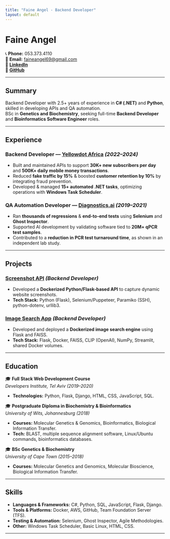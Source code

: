 ```yaml
---
title: "Faine Angel - Backend Developer"
layout: default
---
```


# Faine Angel  

📞 **Phone:** 053.373.4110  
📧 **Email:** faineangel69@gmail.com  
🔗 **[LinkedIn](https://www.linkedin.com/in/faine-angel-493797181/)**  
🔗 **[GitHub](https://github.com/faine1996)**  

---

## Summary  

Backend Developer with 2.5+ years of experience in **C# (.NET)** and **Python**, skilled in developing APIs and QA automation.  
BSc in **Genetics and Biochemistry**, seeking full-time **Backend Developer** and **Bioinformatics Software Engineer** roles.  

---

## Experience  

### **Backend Developer** — [Yellowdot Africa](https://yellowdotafrica.com) *(2022–2024)*  
- Built and maintained APIs to support **30K+ new subscribers per day** and **500K+ daily mobile money transactions**.  
- Reduced **fake traffic by 15%** & boosted **customer retention by 10%** by integrating fraud prevention.  
- Developed & managed **15+ automated .NET tasks**, optimizing operations with **Windows Task Scheduler**.  

### **QA Automation Developer** — [Diagnostics.ai](https://www.diagnostics.ai) *(2019–2021)*  
- Ran **thousands of regressions** & **end-to-end tests** using **Selenium** and **Ghost Inspector**.  
- Supported AI development by validating software tied to **20M+ qPCR test samples**.  
- Contributed to a **reduction in PCR test turnaround time**, as shown in an independent lab study.  

---

## Projects  

### **[Screenshot API](https://github.com/faine1996/screenshot-api)** *(Backend Developer)*  
- Developed a **Dockerized Python/Flask-based API** to capture dynamic website screenshots.  
- **Tech Stack:** Python (Flask), Selenium/Puppeteer, Paramiko (SSH), python-dotenv, urllib3.  

### **[Image Search App](https://github.com/faine1996/image_search_app)** *(Backend Developer)*  
- Developed and deployed a **Dockerized image search engine** using Flask and FAISS.  
- **Tech Stack:** Flask, Docker, FAISS, CLIP (OpenAI), NumPy, Streamlit, shared Docker volumes.  

---

## Education  

🎓 **Full Stack Web Development Course**  
*Developers Institute, Tel Aviv (2019–2020)*  
- **Technologies:** Python, Flask, Django, HTML, CSS, JavaScript, SQL.  

🎓 **Postgraduate Diploma in Biochemistry & Bioinformatics**  
*University of Wits, Johannesburg (2018)*  
- **Courses:** Molecular Genetics & Genomics, Bioinformatics, Biological Information Transfer.  
- **Tech:** BLAST, multiple sequence alignment software, Linux/Ubuntu commands, bioinformatics databases.  

🎓 **BSc Genetics & Biochemistry**  
*University of Cape Town (2015–2018)*  
- **Courses:** Molecular Genetics and Genomics, Molecular Bioscience, Biological Information Transfer.  

---

## Skills  

- **Languages & Frameworks:** C#, Python, SQL, JavaScript, Flask, Django.  
- **Tools & Platforms:** Docker, AWS, GitHub, Team Foundation Server (TFS).  
- **Testing & Automation:** Selenium, Ghost Inspector, Agile Methodologies.  
- **Other:** Windows Task Scheduler, Basic Linux, HTML, CSS.  

---
